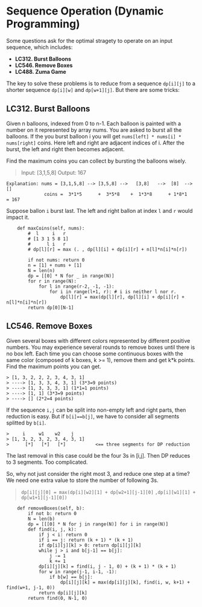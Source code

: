 Sequence Operation (Dynamic Programming)
====

Some questions ask for the optimal stragety to operate on an input sequence, which includes:
* **LC312. Burst Balloons**
* **LC546. Remove Boxes**
* **LC488. Zuma Game**

The key to solve these problems is to reduce from a sequence `dp[i][j]` to a shorter sequence `dp[i][w]` and `dp[w+1][j]`.
But there are some tricks:


**LC312. Burst Balloons**
----

Given n balloons, indexed from 0 to n-1. Each balloon is painted with a number on it represented by array nums. 
You are asked to burst all the balloons. 
If the you burst balloon i you will get `nums[left] * nums[i] * nums[right]` coins. 
Here left and right are adjacent indices of i. 
After the burst, the left and right then becomes adjacent.

Find the maximum coins you can collect by bursting the balloons wisely.

> Input: [3,1,5,8]
> Output: 167 

```
Explanation: nums = [3,1,5,8] --> [3,5,8] -->   [3,8]   -->  [8]  --> []
              coins =  3*1*5      +  3*5*8    +  1*3*8      + 1*8*1   = 167
```

Suppose ballon `i` burst last. The left and right ballon at index `l` and `r` would impact it.
```
    def maxCoins(self, nums):
        #  l     i   r
        # [1 3 1 5 8 1]
        #      l i   r
        # dp[l][r] = max (. , dp[l][i] + dp[i][r] + n[l]*n[i]*n[r])
        
        if not nums: return 0
        n = [1] + nums + [1]
        N = len(n)
        dp = [[0] * N for _ in range(N)]
        for r in range(N):
            for l in range(r-2, -1, -1):
                for i in range(l+1, r): # i is neither l nor r.
                    dp[l][r] = max(dp[l][r], dp[l][i] + dp[i][r] + n[l]*n[i]*n[r])
        return dp[0][N-1]
```

**LC546. Remove Boxes**
---

Given several boxes with different colors represented by different positive numbers. 
You may experience several rounds to remove boxes until there is no box left. Each time you can choose some continuous boxes with the same color (composed of k boxes, k >= 1), remove them and get k*k points.
Find the maximum points you can get.

```
> [1, 3, 2, 2, 2, 3, 4, 3, 1] 
> ----> [1, 3, 3, 4, 3, 1] (3*3=9 points) 
> ----> [1, 3, 3, 3, 1] (1*1=1 points) 
> ----> [1, 1] (3*3=9 points) 
> ----> [] (2*2=4 points)
```

If the sequence `i,j` can be split into non-empty left and right parts, then reduction is easy.
But if `b[i]==b[j]`, we have to consider all segments splitted by `b[i]`.

```
>     i     w1    w2    j    
> [1, 3, 2, 3, 2, 3, 4, 3, 1]
>      [*]   [*]   [*]           <== three segments for DP reduction
```

The last removal in this case could be the four 3s in [i,j]. Then DP reduces to 3 segments. Too complicated.

So, why not just consider the right most 3, and reduce one step at a time? 
We need one extra value to store the number of following 3s.

> `dp[i][j][0] = max(dp[i][w2][1] + dp[w2+1][j-1][0]`
>                   `,dp[i][w1][1] + dp[w1+1][j-1][0])`

```
    def removeBoxes(self, b):        
        if not b: return 0
        N = len(b)
        dp = [[[0] * N for j in range(N)] for i in range(N)]
        def find(i, j, k):
            if j < i: return 0
            if i == j: return (k + 1) * (k + 1)
            if dp[i][j][k] > 0: return dp[i][j][k]
            while j > i and b[j-1] == b[j]: 
                j -= 1
                k += 1
            dp[i][j][k] = find(i, j - 1, 0) + (k + 1) * (k + 1)
            for w in range(j-1, i-1, -1):
                if b[w] == b[j]:
                    dp[i][j][k] = max(dp[i][j][k], find(i, w, k+1) + find(w+1, j-1, 0))
            return dp[i][j][k]
        return find(0, N-1, 0)
  ```


